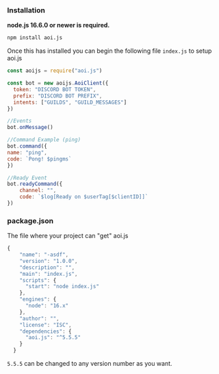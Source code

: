 ### Installation

**node.js 16.6.0 or newer is required.**

```bash
npm install aoi.js
```

Once this has installed you can begin the following file `index.js` to setup aoi.js

```javascript
const aoijs = require("aoi.js")

const bot = new aoijs.AoiClient({
  token: "DISCORD BOT TOKEN",
  prefix: "DISCORD BOT PREFIX",
  intents: ["GUILDS", "GUILD_MESSAGES"]
})

//Events
bot.onMessage()

//Command Example (ping)
bot.command({
name: "ping",
code: `Pong! $pingms`
})

//Ready Event
bot.readyCommand({
    channel: "",
    code: `$log[Ready on $userTag[$clientID]]`
})
```

### package.json

The file where your project can "get" aoi.js

```javascript
{
    "name": "-asdf",
    "version": "1.0.0",
    "description": "",
    "main": "index.js",
    "scripts": {
      "start": "node index.js"
    },
    "engines": {
      "node": "16.x"
    },
    "author": "",
    "license": "ISC",
    "dependencies": {
      "aoi.js": "^5.5.5"
    }
  }
```

`5.5.5` can be changed to any version number as you want.